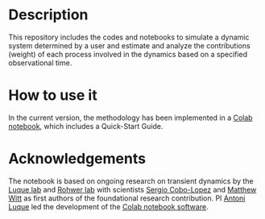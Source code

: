 # Description
This repository includes the codes and notebooks to simulate a dynamic system determined by a user and estimate and analyze the contributions (weight) of each process involved in the dynamics based on a specified observational time.

# How to use it
In the current version, the methodology has been implemented in a [Colab notebook](https://github.com/luquelab/dynamics/blob/Colab/dynamic_regimes.ipynb), which includes a Quick-Start Guide.

# Acknowledgements
The notebook is based on ongoing research on transient dynamics by the [Luque lab](https://www.luquelab.com/) and [Rohwer lab](https://coralandphage.org/) with scientists [Sergio Cobo-Lopez](https://scholar.google.com/citations?user=m6m1HV4AAAAJ&hl=en) and [Matthew Witt](https://www.linkedin.com/in/matthew-witt-45b37159/) as first authors of the foundational research contribution. PI [Antoni Luque](https://scholar.google.com/citations?user=ytvnI68AAAAJ&hl=en) led the development of the [Colab notebook software](https://github.com/luquelab/dynamics).


